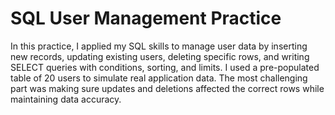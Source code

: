 # SQL User Management Practice

In this practice, I applied my SQL skills to manage user data by inserting new records, updating existing users, deleting specific rows, and writing SELECT queries with conditions, sorting, 
and limits. I used a pre-populated table of 20 users to simulate real application data. The most challenging part was making sure updates and deletions affected the correct rows while maintaining data accuracy.

